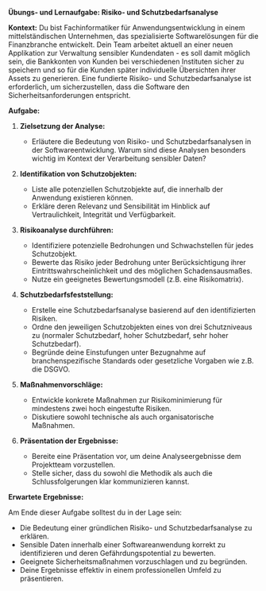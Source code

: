 **Übungs- und Lernaufgabe: Risiko- und Schutzbedarfsanalyse**

**Kontext:**
Du bist Fachinformatiker für Anwendungsentwicklung in einem mittelständischen Unternehmen, das spezialisierte Softwarelösungen für die Finanzbranche entwickelt. Dein Team arbeitet aktuell an einer neuen Applikation zur Verwaltung sensibler Kundendaten - es soll damit möglich sein, die Bankkonten von Kunden bei verschiedenen Instituten sicher zu speichern und so für die Kunden später individuelle Übersichten ihrer Assets zu generieren. Eine fundierte Risiko- und Schutzbedarfsanalyse ist erforderlich, um sicherzustellen, dass die Software den Sicherheitsanforderungen entspricht.

**Aufgabe:**

1. **Zielsetzung der Analyse:**
   - Erläutere die Bedeutung von Risiko- und Schutzbedarfsanalysen in der Softwareentwicklung. Warum sind diese Analysen besonders wichtig im Kontext der Verarbeitung sensibler Daten?

2. **Identifikation von Schutzobjekten:**
   - Liste alle potenziellen Schutzobjekte auf, die innerhalb der Anwendung existieren können.
   - Erkläre deren Relevanz und Sensibilität im Hinblick auf Vertraulichkeit, Integrität und Verfügbarkeit.

3. **Risikoanalyse durchführen:**
   - Identifiziere potenzielle Bedrohungen und Schwachstellen für jedes Schutzobjekt.
   - Bewerte das Risiko jeder Bedrohung unter Berücksichtigung ihrer Eintrittswahrscheinlichkeit und des möglichen Schadensausmaßes.
   - Nutze ein geeignetes Bewertungsmodell (z.B. eine Risikomatrix).

4. **Schutzbedarfsfeststellung:**
   - Erstelle eine Schutzbedarfsanalyse basierend auf den identifizierten Risiken.
   - Ordne den jeweiligen Schutzobjekten eines von drei Schutzniveaus zu (normaler Schutzbedarf, hoher Schutzbedarf, sehr hoher Schutzbedarf).
   - Begründe deine Einstufungen unter Bezugnahme auf branchenspezifische Standards oder gesetzliche Vorgaben wie z.B. die DSGVO.

5. **Maßnahmenvorschläge:**
   - Entwickle konkrete Maßnahmen zur Risikominimierung für mindestens zwei hoch eingestufte Risiken.
   - Diskutiere sowohl technische als auch organisatorische Maßnahmen.

6. **Präsentation der Ergebnisse:**
   - Bereite eine Präsentation vor, um deine Analyseergebnisse dem Projektteam vorzustellen.
   - Stelle sicher, dass du sowohl die Methodik als auch die Schlussfolgerungen klar kommunizieren kannst.

**Erwartete Ergebnisse:** 

Am Ende dieser Aufgabe solltest du in der Lage sein:

- Die Bedeutung einer gründlichen Risiko- und Schutzbedarfsanalyse zu erklären.
- Sensible Daten innerhalb einer Softwareanwendung korrekt zu identifizieren und deren Gefährdungspotential zu bewerten.
- Geeignete Sicherheitsmaßnahmen vorzuschlagen und zu begründen.
- Deine Ergebnisse effektiv in einem professionellen Umfeld zu präsentieren.



